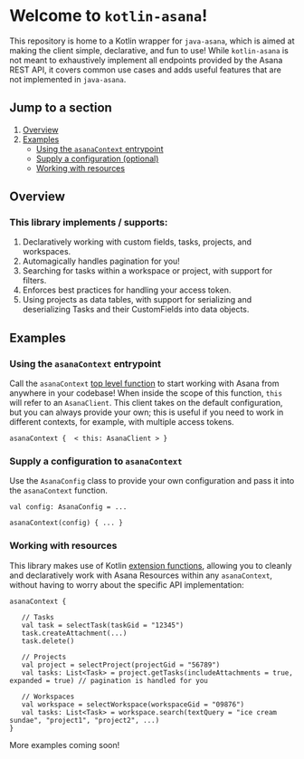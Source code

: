 # Welcome to `kotlin-asana`!
This repository is home to a Kotlin wrapper for `java-asana`, which is aimed at making the client simple, declarative, 
and fun to use! While `kotlin-asana` is not meant to exhaustively implement all endpoints provided by the Asana REST 
API, it covers common use cases and adds useful features that are not implemented in `java-asana`.

## Jump to a section
1. [Overview](#overview)
2. [Examples](#examples)
    * [Using the `asanaContext` entrypoint](#using-the-asanacontext-entrypoint)
    * [Supply a configuration (optional)](#supply-a-configuration-to-asanacontext)
    * [Working with resources](#working-with-resources)

## Overview 
### This library implements / supports:
1. Declaratively working with custom fields, tasks, projects, and workspaces.
2. Automagically handles pagination for you!
2. Searching for tasks within a workspace or project, with support for filters.
4. Enforces best practices for handling your access token.
3. Using projects as data tables, with support for serializing and deserializing Tasks and their CustomFields into data objects.

## Examples

### Using the `asanaContext` entrypoint
Call the `asanaContext` [top level function](https://kotlinlang.org/docs/functions.html#function-scope) to start working
with Asana from anywhere in your codebase! When inside the scope of this function, `this` will refer to an 
`AsanaClient`. This client takes on the default configuration, but you can always provide your own; this is useful if 
you need to work in different contexts, for example, with multiple access tokens.
```
asanaContext {  < this: AsanaClient > }
```
### Supply a configuration to `asanaContext`
Use the `AsanaConfig` class to provide your own configuration and pass it into the `asanaContext` function. 
```
val config: AsanaConfig = ...

asanaContext(config) { ... }
```
### Working with resources
This library makes use of Kotlin [extension functions](https://kotlinlang.org/docs/extensions.html#extension-functions),
allowing you to cleanly and declaratively work with Asana Resources within any `asanaContext`, without having to worry
about the specific API implementation:

```
asanaContext {
   
   // Tasks
   val task = selectTask(taskGid = "12345")
   task.createAttachment(...)
   task.delete()
   
   // Projects
   val project = selectProject(projectGid = "56789")
   val tasks: List<Task> = project.getTasks(includeAttachments = true, expanded = true) // pagination is handled for you
   
   // Workspaces
   val workspace = selectWorkspace(workspaceGid = "09876")
   val tasks: List<Task> = workspace.search(textQuery = "ice cream sundae", "project1", "project2", ...)  
}
```

More examples coming soon!